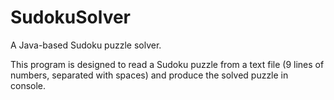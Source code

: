 # SudokuSolver
A Java-based Sudoku puzzle solver.

This program is designed to read a Sudoku puzzle from a text file (9 lines of numbers, separated with spaces) and produce the solved puzzle in console.
